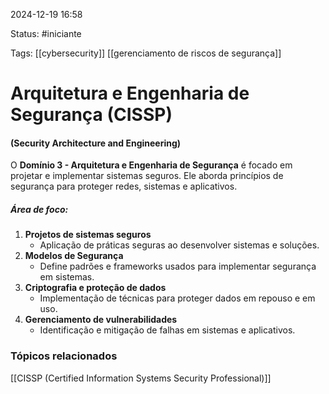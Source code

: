 
2024-12-19 16:58

Status: #iniciante

Tags: [[cybersecurity]] [[gerenciamento de riscos de segurança]]


# Arquitetura e Engenharia de Segurança (CISSP)
#### (Security Architecture and Engineering)

O **Domínio 3 - Arquitetura e Engenharia de Segurança** é focado em projetar e implementar sistemas seguros. Ele aborda princípios de segurança para proteger redes, sistemas e aplicativos.

##### Área de foco:

1. **Projetos de sistemas seguros**
	- Aplicação de práticas seguras ao desenvolver sistemas e soluções.
2. **Modelos de Segurança**
	- Define padrões e frameworks usados para implementar segurança em sistemas.
3. **Criptografia e proteção de dados**
	- Implementação de técnicas para proteger dados em repouso e em uso.
4. **Gerenciamento de vulnerabilidades**
	- Identificação e mitigação de falhas em sistemas e aplicativos.
### Tópicos relacionados

[[CISSP (Certified Information Systems Security Professional)]]
